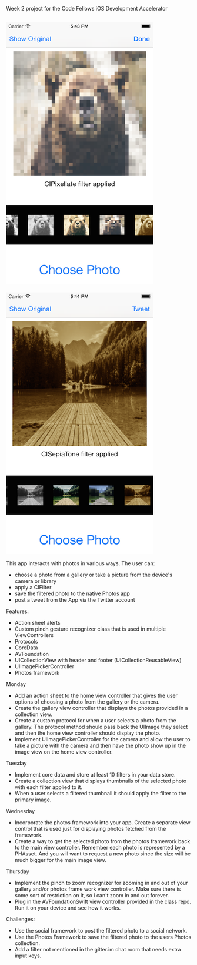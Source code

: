 Week 2 project for the Code Fellows iOS Development Accelerator

![](https://github.com/pakalewis/PhotoFilters/blob/master/screenshot1.png)
---------------------------------------------------------------------------------------------------
![](https://github.com/pakalewis/PhotoFilters/blob/master/screenshot2.png)

This app interacts with photos in various ways.
The user can:
- choose a photo from a gallery or take a picture from the device's camera or library
- apply a CIFilter
- save the filtered photo to the native Photos app
- post a tweet from the App via the Twitter account


Features:
- Action sheet alerts
- Custom pinch gesture recognizer class that is used in multiple ViewControllers
- Protocols
- CoreData
- AVFoundation
- UICollectionView with header and footer (UICollectionReusableView)
- UIImagePickerController
- Photos framework



Monday
- Add an action sheet to the home view controller that gives the user options of choosing a photo from the gallery or the camera.
- Create the gallery view controller that displays the photos provided in a collection view.
- Create a custom protocol for when a user selects a photo from the gallery. The protocol method should pass back the UIImage they select and then the home view controller should display the photo.
- Implement UIImagePickerController for the camera and allow the user to take a picture with the camera and then have the photo show up in the image view on the home view controller.

Tuesday
- Implement core data and store at least 10 filters in your data store.
- Create a collection view that displays thumbnails of the selected photo with each filter applied to it.
- When a user selects a filtered thumbnail it should apply the filter to the primary image.

Wednesday
- Incorporate the photos framework into your app. Create a separate view control that is used just for displaying photos fetched from the framework.
- Create a way to get the selected photo from the photos framework back to the main view controller. Remember each photo is represented by a PHAsset. And you will want to request a new photo since the size will be much bigger for the main image view.

Thursday
- Implement the pinch to zoom recognizer for zooming in and out of your gallery and/or photos frame work view controller. Make sure there is some sort of restriction on it, so i can't zoom in and out forever.
- Plug in the AVFoundationSwift view controller provided in the class repo. Run it on your device and see how it works.


Challenges:
- Use the social framework to post the filtered photo to a social network.
- Use the Photos Framework to save the filtered photo to the users Photos collection.
- Add a filter not mentioned in the gitter.im chat room that needs extra input keys.
